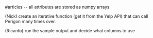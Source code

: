 #articles -- all attributes are stored as numpy arrays

(Nick)  create an iterative function (get it from the Yelp API) that can call Perigon many times over. 

  
(Ricardo)  run the sample output and decide what columns to use 
